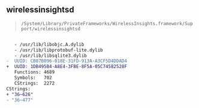 ## wirelessinsightsd

> `/System/Library/PrivateFrameworks/WirelessInsights.framework/Support/wirelessinsightsd`

```diff

   - /usr/lib/libobjc.A.dylib
   - /usr/lib/libprotobuf-lite.dylib
   - /usr/lib/libsqlite3.dylib
-  UUID: CB87B096-018E-31FD-913A-A3CF5D4DDAD4
+  UUID: 1DB495B4-A8E4-3FBE-8F5A-05C74582528F
   Functions: 4689
   Symbols:   702
   CStrings:  2272
CStrings:
+ "36~626"
- "36~477"

```
